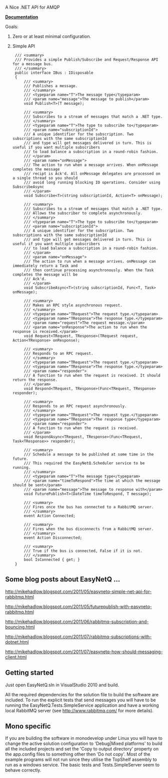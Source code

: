 A Nice .NET API for AMQP

**[Documentation](EasyNetQ/wiki/Introduction)**

Goals:

1. Zero or at least minimal configuration.
2. Simple API

		/// <summary>
		/// Provides a simple Publish/Subscribe and Request/Response API for a message bus.
		/// </summary>
		public interface IBus : IDisposable
		{
			/// <summary>
			/// Publishes a message.
			/// </summary>
			/// <typeparam name="T">The message type</typeparam>
			/// <param name="message">The message to publish</param>
			void Publish<T>(T message);

			/// <summary>
			/// Subscribes to a stream of messages that match a .NET type.
			/// </summary>
			/// <typeparam name="T">The type to subscribe to</typeparam>
			/// <param name="subscriptionId">
			/// A unique identifier for the subscription. Two subscriptions with the same subscriptionId
			/// and type will get messages delivered in turn. This is useful if you want multiple subscribers
			/// to load balance a subscription in a round-robin fashion.
			/// </param>
			/// <param name="onMessage">
			/// The action to run when a message arrives. When onMessage completes the message
			/// recipt is Ack'd. All onMessage delegates are processed on a single thread so you should
			/// avoid long running blocking IO operations. Consider using SubscribeAsync
			/// </param>
			void Subscribe<T>(string subscriptionId, Action<T> onMessage);

			/// <summary>
			/// Subscribes to a stream of messages that match a .NET type.
			/// Allows the subscriber to complete asynchronously.
			/// </summary>
			/// <typeparam name="T">The type to subscribe to</typeparam>
			/// <param name="subscriptionId">
			/// A unique identifier for the subscription. Two subscriptions with the same subscriptionId
			/// and type will get messages delivered in turn. This is useful if you want multiple subscribers
			/// to load balance a subscription in a round-robin fashion.
			/// </param>
			/// <param name="onMessage">
			/// The action to run when a message arrives. onMessage can immediately return a Task and
			/// then continue processing asynchronously. When the Task completes the message will be
			/// Ack'd.
			/// </param>
			void SubscribeAsync<T>(string subscriptionId, Func<T, Task> onMessage);

			/// <summary>
			/// Makes an RPC style asynchronous request.
			/// </summary>
			/// <typeparam name="TRequest">The request type.</typeparam>
			/// <typeparam name="TResponse">The response type.</typeparam>
			/// <param name="request">The request message.</param>
			/// <param name="onResponse">The action to run when the response is received.</param>
			void Request<TRequest, TResponse>(TRequest request, Action<TResponse> onResponse);

			/// <summary>
			/// Responds to an RPC request.
			/// </summary>
			/// <typeparam name="TRequest">The request type.</typeparam>
			/// <typeparam name="TResponse">The response type.</typeparam>
			/// <param name="responder">
			/// A function to run when the request is received. It should return the response.
			/// </param>
			void Respond<TRequest, TResponse>(Func<TRequest, TResponse> responder);

			/// <summary>
			/// Responds to an RPC request asynchronously.
			/// </summary>
			/// <typeparam name="TRequest">The request type.</typeparam>
			/// <typeparam name="TResponse">The response type</typeparam>
			/// <param name="responder">
			/// A function to run when the request is received.
			/// </param>
			void RespondAsync<TRequest, TResponse>(Func<TRequest, Task<TResponse>> responder);

			/// <summary>
			/// Schedule a message to be published at some time in the future.
			/// This required the EasyNetQ.Scheduler service to be running.
			/// </summary>
			/// <typeparam name="T">The message type</typeparam>
			/// <param name="timeToRespond">The time at which the message should be sent</param>
			/// <param name="message">The message to response with</param>
			void FuturePublish<T>(DateTime timeToRespond, T message);

			/// <summary>
			/// Fires once the bus has connected to a RabbitMQ server.
			/// </summary>
			event Action Connected;

			/// <summary>
			/// Fires when the bus disconnects from a RabbitMQ server.
			/// </summary>
			event Action Disconnected;

			/// <summary>
			/// True if the bus is connected, False if it is not.
			/// </summary>
			bool IsConnected { get; }
		}

## Some blog posts about EasyNetQ ...

http://mikehadlow.blogspot.com/2011/05/easynetq-simple-net-api-for-rabbitmq.html

http://mikehadlow.blogspot.com/2011/05/futurepublish-with-easynetq-rabbitmq.html

http://mikehadlow.blogspot.com/2011/06/rabbitmq-subscription-and-bouncing.html

http://mikehadlow.blogspot.com/2011/07/rabbitmq-subscriptions-with-dotnet.html

http://mikehadlow.blogspot.com/2011/07/easynetq-how-should-messaging-client.html

## Getting started

Just open EasyNetQ.sln in VisualStudio 2010 and build.

All the required dependencies for the solution file to build the software are included. To run the explicit tests that send messages you will have to be running the EasyNetQ.Tests.SimpleService application and have a working local RabbitMQ server (see http://www.rabbitmq.com/ for more details).

## Mono specific

If you are building the software in monodevelop under Linux you will have to change the active solution configuration to 'Debug|Mixed platforms' to build all the included projects and set the 'Copy to output directory' property on  the app.config files to something other then 'Do not copy'. Most of the example programs will not run since they utilise the TopShelf assembly to run as a windows service. The basic tests and Tests.SimpleServer seem to behave correctly.
